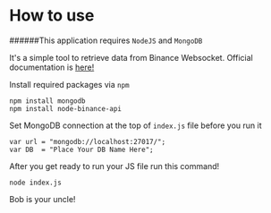 # How to use

######This application requires `NodeJS` and `MongoDB`

It's a simple tool to retrieve data from Binance Websocket. Official documentation is [here!](https://github.com/binance-exchange/binance-official-api-docs)

Install required packages via `npm`
```
npm install mongodb
npm install node-binance-api
```

Set MongoDB connection at the top of `index.js` file before you run it
```
var url = "mongodb://localhost:27017/";
var DB  = "Place Your DB Name Here";
```

After you get ready to run your JS file run this command!

```
node index.js
```

Bob is your uncle!